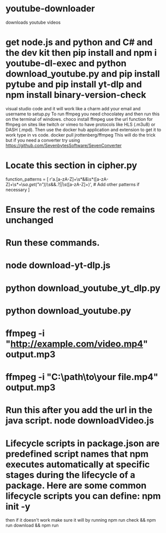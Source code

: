 # youtube-downloader
downloads youtube videos

# get node.js and python and C# and the dev kit then pip install and npm i youtube-dl-exec and python download_youtube.py and pip install pytube and pip install yt-dlp and npm install binary-version-check
visual studio code and it will work like a charm add your email and username to setup.py
To run ffmpeg you need chocolatey and then run this on the terminal of windows. choco install ffmpeg
use the url function for ffmpeg on sites like twitch or vimeo to have protocols like HLS (.m3u8) or DASH (.mpd).
Then use the docker hub application and extension to get it to work type in vs code. docker pull jrottenberg/ffmpeg
This will do the trick but if you need a converter try using https://github.com/SevenbytesSoftware/SevenConverter

# Locate this section in cipher.py
function_patterns = [
    r'a\.[a-zA-Z]+\s*&&\s*\([a-zA-Z]+\s*=\s*a\.get\("n"\)\)\s*&&.*?||\s*([a-zA-Z]+)',
    # Add other patterns if necessary
]
# Ensure the rest of the code remains unchanged

# Run these commands.
# node download-yt-dlp.js
# python download_youtube_yt_dlp.py
# python download_youtube.py
# ffmpeg -i "http://example.com/video.mp4" output.mp3
# ffmpeg -i "C:\path\to\your file.mp4" output.mp3
# Run this after you add the url in the java script. node downloadVideo.js
# Lifecycle scripts in package.json are predefined script names that npm executes automatically at specific stages during the lifecycle of a package. Here are some common lifecycle scripts you can define: npm init -y
then if it doesn't work make sure it will by running npm run check && npm run download && npm run
